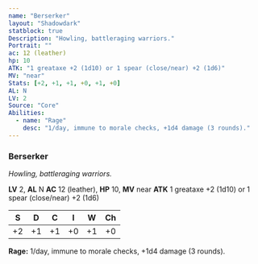 ```yaml
---
name: "Berserker"
layout: "Shadowdark"
statblock: true
Description: "Howling, battleraging warriors."
Portrait: ""
ac: 12 (leather)
hp: 10
ATK: "1 greataxe +2 (1d10) or 1 spear (close/near) +2 (1d6)"
MV: "near"
Stats: [+2, +1, +1, +0, +1, +0]
AL: N
LV: 2
Source: "Core"
Abilities:
  - name: "Rage"
    desc: "1/day, immune to morale checks, +1d4 damage (3 rounds)."
---
```


### Berserker

_Howling, battleraging warriors._

**LV** 2, **AL** N
**AC** 12 (leather), **HP** 10, **MV** near
**ATK** 1 greataxe +2 (1d10) or 1 spear (close/near) +2 (1d6)

|  S  |  D  |  C  |  I  |  W  |  Ch  |
|:---:|:---:|:---:|:---:|:---:|:----:|
| +2 | +1 | +1 | +0 | +1 | +0 |

**Rage:** 1/day, immune to morale checks, +1d4 damage (3 rounds).

